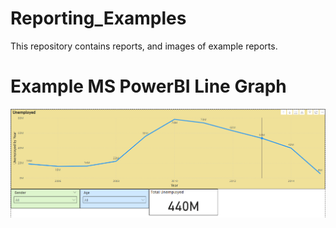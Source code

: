 # Reporting_Examples
This repository contains reports, and images of example reports.

# Example MS PowerBI Line Graph
![Line Graph](https://github.com/makalkas/Reporting_Examples/blob/main/Images/SimpleLineGraph.png)
